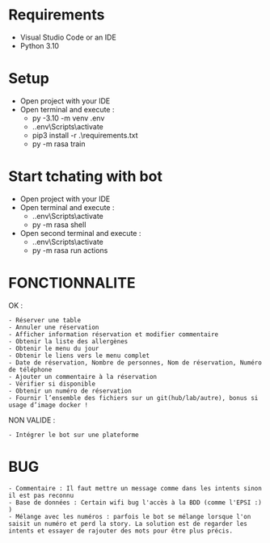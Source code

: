 # Requirements
 - Visual Studio Code or an IDE
 - Python 3.10



# Setup
 - Open project with your IDE
 - Open terminal and execute :
    - py -3.10 -m venv .env
    - .\.env\Scripts\activate
    - pip3 install -r .\requirements.txt
    - py -m rasa train



# Start tchating with bot
 - Open project with your IDE
 - Open terminal and execute :
    - .\.env\Scripts\activate
    - py -m rasa shell
 - Open second terminal and execute :
   - .\.env\Scripts\activate
   - py -m rasa run actions



# FONCTIONNALITE

OK :

    - Réserver une table
    - Annuler une réservation
    - Afficher information réservation et modifier commentaire
    - Obtenir la liste des allergènes
    - Obtenir le menu du jour
    - Obtenir le liens vers le menu complet
    - Date de réservation, Nombre de personnes, Nom de réservation, Numéro de téléphone
    - Ajouter un commentaire à la réservation
    - Vérifier si disponible
    - Obtenir un numéro de réservation
    - Fournir l’ensemble des fichiers sur un git(hub/lab/autre), bonus si usage d’image docker ! 

  
NON VALIDE :

    - Intégrer le bot sur une plateforme

# BUG

    - Commentaire : Il faut mettre un message comme dans les intents sinon il est pas reconnu
    - Base de données : Certain wifi bug l'accès à la BDD (comme l'EPSI :) )
    - Mélange avec les numéros : parfois le bot se mélange lorsque l'on saisit un numéro et perd la story. La solution est de regarder les intents et essayer de rajouter des mots pour être plus précis.
    


